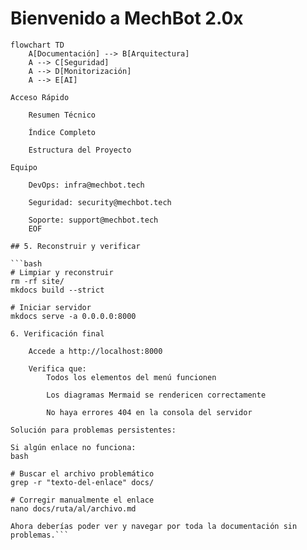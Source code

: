 # Bienvenido a MechBot 2.0x

```mermaid
flowchart TD
    A[Documentación] --> B[Arquitectura]
    A --> C[Seguridad]
    A --> D[Monitorización]
    A --> E[AI]

Acceso Rápido

    Resumen Técnico

    Índice Completo

    Estructura del Proyecto

Equipo

    DevOps: infra@mechbot.tech

    Seguridad: security@mechbot.tech

    Soporte: support@mechbot.tech
    EOF

## 5. Reconstruir y verificar

```bash
# Limpiar y reconstruir
rm -rf site/
mkdocs build --strict

# Iniciar servidor
mkdocs serve -a 0.0.0.0:8000

6. Verificación final

    Accede a http://localhost:8000

    Verifica que:
        Todos los elementos del menú funcionen

        Los diagramas Mermaid se rendericen correctamente

        No haya errores 404 en la consola del servidor

Solución para problemas persistentes:

Si algún enlace no funciona:
bash

# Buscar el archivo problemático
grep -r "texto-del-enlace" docs/

# Corregir manualmente el enlace
nano docs/ruta/al/archivo.md

Ahora deberías poder ver y navegar por toda la documentación sin problemas.```
